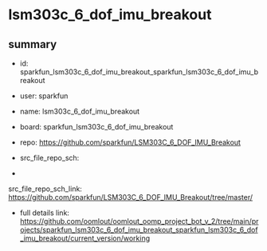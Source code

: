 # lsm303c_6_dof_imu_breakout
 
## summary 
* id: sparkfun_lsm303c_6_dof_imu_breakout_sparkfun_lsm303c_6_dof_imu_breakout
* user: sparkfun
* name: lsm303c_6_dof_imu_breakout
* board: sparkfun_lsm303c_6_dof_imu_breakout
* repo: https://github.com/sparkfun/LSM303C_6_DOF_IMU_Breakout



* src_file_repo_sch: 
*
 src_file_repo_sch_link: https://github.com/sparkfun/LSM303C_6_DOF_IMU_Breakout/tree/master/
* full details link: https://github.com/oomlout/oomlout_oomp_project_bot_v_2/tree/main/projects/sparkfun_lsm303c_6_dof_imu_breakout_sparkfun_lsm303c_6_dof_imu_breakout/current_version/working  






